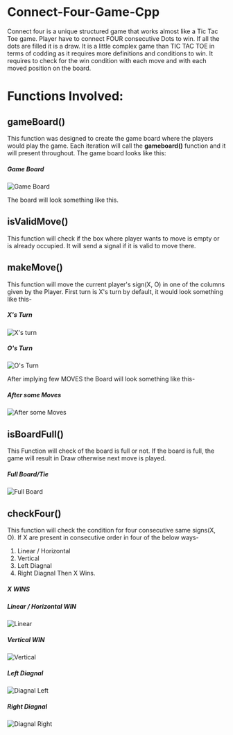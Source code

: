 # Connect-Four-Game-Cpp
Connect four is a unique structured game that works almost like a Tic Tac Toe game.
Player have to connect FOUR consecutive Dots to win.
If all the dots are filled it is a draw.
It is a little complex game than TIC TAC TOE in terms of codding as it requires more definitions and conditions to win.
It requires to check for the win condition with each move and with each moved position on the board.
# Functions Involved:
## gameBoard()
This function was designed to create the game board where the players would play the game.
Each iteration will call the **gameboard()** function and it will present throughout.
The game board looks like this:

##### Game Board
![Game Board](https://github.com/ReDWoLf1007/Connect-Four-Game-Cpp/blob/main/Images/board.png?)

The board will look something like this.
## isValidMove()
This function will check if the box where player wants to move is empty or is already occupied.
It will send a signal if it is valid to move there.
## makeMove()
This function will move the current player's sign(X, O) in one of the columns given by the Player.
First turn is X's turn by default, it would look something like this-

##### X's Turn
![X's turn](https://github.com/ReDWoLf1007/Connect-Four-Game-Cpp/blob/main/Images/X's%20Turn.png)

##### O's Turn
![O's Turn](https://github.com/ReDWoLf1007/Connect-Four-Game-Cpp/blob/main/Images/O's%20Turn.png)

After implying few MOVES the Board will look something like this-

##### After some Moves
![After some Moves](https://github.com/ReDWoLf1007/Connect-Four-Game-Cpp/blob/main/Images/After%20some%20moves.png)

## isBoardFull()
This Function will check of the board is full or not. If the board is full, the game will result in Draw otherwise next move is played.

##### Full Board/Tie
![Full Board](https://github.com/ReDWoLf1007/Connect-Four-Game-Cpp/blob/main/Images/Tie.png)

## checkFour()
This function will check the condition for four consecutive same signs(X, O).
If X are present in consecutive order in four of the below ways-
1. Linear / Horizontal
2. Vertical
3. Left Diagnal
4. Right Diagnal
Then X Wins.

##### X WINS
##### Linear / Horizontal WIN
![Linear](https://github.com/ReDWoLf1007/Connect-Four-Game-Cpp/blob/main/Images/Linear%20Win.png)

##### Vertical WIN
![Vertical](https://github.com/ReDWoLf1007/Connect-Four-Game-Cpp/blob/main/Images/Vertical%20Win.png)

##### Left Diagnal
![Diagnal Left](https://github.com/ReDWoLf1007/Connect-Four-Game-Cpp/blob/main/Images/Diagnal%20Left.png)

##### Right Diagnal
![Diagnal Right](https://github.com/ReDWoLf1007/Connect-Four-Game-Cpp/blob/main/Images/Diagnal%20Right.png)

